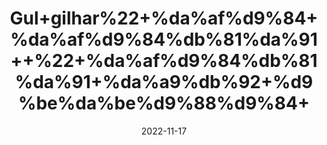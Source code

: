 ---
title: 'Gul+gilhar%22+%da%af%d9%84+%da%af%d9%84%db%81%da%91++%22+%da%af%d9%84%db%81%da%91+%da%a9%db%92+%d9%be%da%be%d9%88%d9%84+'
date: '2022-11-17' 
metatag: '' 
inventory: '0' 
draft: false 
# meta description 
shortDescripton: ''
description: 'Flower+%d9%be%da%be%d9%88%d9%84'
longdescription: ''
tags: ''
brand: ''
subCategory: ''
unit: '50 gm-Pk'
sellCount: '0'
featured: True
# product Price
price: '100.0'
# Product Short Description
shortDescription: ''
productID: 'DF2B0CD6-B247-ED11-996A-005056B3A416'
type: 'products'
category: 'Flower+%d9%be%da%be%d9%88%d9%84' 
thumnailproduct: 'https://eraconnect.blob.core.windows.net/product-images/aminsaddiquidawakhana/08bacc67-f969-4e52-ab8e-4e482239d0e5.webp' 
images:
  - image: 'https://eraconnect.blob.core.windows.net/product-images/aminsaddiquidawakhana/08bacc67-f969-4e52-ab8e-4e482239d0e5.webp'  
Variants:
---